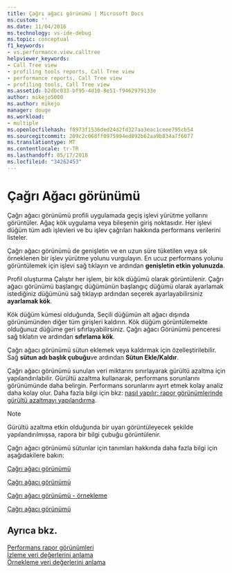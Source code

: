 ```yaml
---
title: Çağrı ağacı görünümü | Microsoft Docs
ms.custom: ''
ms.date: 11/04/2016
ms.technology: vs-ide-debug
ms.topic: conceptual
f1_keywords:
- vs.performance.view.calltree
helpviewer_keywords:
- Call Tree view
- profiling tools reports, Call Tree view
- performance reports, Call Tree view
- profiling tools, Call Tree view
ms.assetid: b2dbc033-bf95-4d10-8e51-f9462979133e
author: mikejo5000
ms.author: mikejo
manager: douge
ms.workload:
- multiple
ms.openlocfilehash: f8973f1536ded24d2fd327aa3eac1ceee795cb54
ms.sourcegitcommit: 209c2c068ff0975994ed892b62aa9b834a7f6077
ms.translationtype: MT
ms.contentlocale: tr-TR
ms.lasthandoff: 05/17/2018
ms.locfileid: "34262453"
---
```

# <a name="call-tree-view"></a>Çağrı Ağacı görünümü
Çağrı ağacı görünümü profili uygulamada geçiş işlevi yürütme yollarını görüntüler. Ağaç kök uygulama veya bileşenin giriş noktasıdır. Her işlevi düğüm tüm adlı işlevleri ve bu işlev çağrıları hakkında performans verilerini listeler.  
  
 Çağrı ağacı görünümü de genişletin ve en uzun süre tüketilen veya sık örneklenen bir işlev yürütme yolunu vurgulayın. En ucuz performans yolunu görüntülemek için işlevi sağ tıklayın ve ardından **genişletin etkin yolunuzda**.  
  
 Profil oluşturma Çalıştır her işlem, bir kök düğümü olarak görüntülenir. Çağrı ağacı görünümü başlangıç düğümünün başlangıç düğümü olarak ayarlamak istediğiniz düğümünü sağ tıklayıp ardından seçerek ayarlayabilirsiniz **ayarlamak kök**.  
  
 Kök düğüm kümesi olduğunda, Seçili düğümün alt ağacı dışında görünümünden diğer tüm girişleri kaldırın. Kök düğüm görüntülemekte olduğunuz düğüme geri sıfırlayabilirsiniz. Çağrı ağacı Görünümü penceresi sağ tıklatın ve ardından **sıfırlama kök**.  
  
 Çağrı ağacı görünümü sütun eklemek veya kaldırmak için özelleştirilebilir. Sağ **sütun adı başlık çubuğu**ve ardından **Sütun Ekle/Kaldır**.  
  
 Çağrı ağacı görünümü sunulan veri miktarını sınırlayarak gürültü azaltma için yapılandırılabilir. Gürültü azaltma kullanarak, performans sorunlarını görünümünde daha belirgin. Performans sorunlarını ayırt etmek kolay analiz daha kolay olur. Daha fazla bilgi için bkz: [nasıl yapılır: rapor görünümlerinde gürültü azaltmayı yapılandırma](../profiling/how-to-configure-noise-reduction-in-report-views.md).  
  
> [!NOTE]
>  Gürültü azaltma etkin olduğunda bir uyarı görüntüleyecek şekilde yapılandırılmışsa, rapora bir bilgi çubuğu görüntülenir.  
  
 Çağrı ağacı görünümü sütunlar için tanımları hakkında daha fazla bilgi için aşağıdakilere bakın:  
  
 [Çağrı ağacı görünümü](../profiling/call-tree-view-sampling-data.md)  
  
 [Çağrı ağacı görünümü](../profiling/call-tree-view-instrumentation-data.md)  
  
 [Çağrı ağacı görünümü - örnekleme](../profiling/call-tree-view-dotnet-memory-sampling-data.md)  
  
 [Çağrı ağacı görünümü](../profiling/call-tree-view-contention-data.md)  
  
## <a name="see-also"></a>Ayrıca bkz.  
 [Performans rapor görünümleri](../profiling/performance-report-views.md)   
 [İzleme veri değerlerini anlama](../profiling/understanding-instrumentation-data-values.md)   
 [Örnekleme veri değerlerini anlama](../profiling/understanding-sampling-data-values.md)